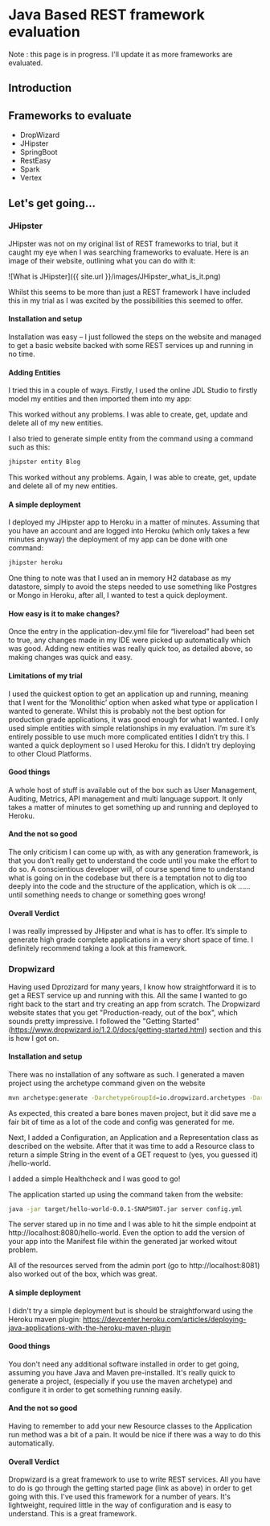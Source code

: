 # Java Based REST framework evaluation

Note : this page is in progress. I'll update it as more frameworks are evaluated.

## Introduction


## Frameworks to evaluate

* DropWizard
* JHipster
* SpringBoot
* RestEasy
* Spark
* Vertex

## Let's get going...

### JHipster

JHipster was not on my original list of REST frameworks to trial, but it caught my eye when I was searching frameworks to evaluate. Here is an image of their website, outlining what you can do with it:

![What is JHipster]({{ site.url }}/images/JHipster_what_is_it.png)

Whilst this seems to be more than just a REST framework I have included this in my trial as I was excited by the possibilities this seemed to offer.

#### Installation and setup
Installation was easy – I just followed the steps on the website and managed to get a basic website backed with some REST services up and running in no time.

#### Adding Entities
I tried this in a couple of ways. Firstly, I used the online JDL Studio to firstly model my entities and then imported them into my app:

This worked without any problems. I was able to create, get, update and delete all of my new entities.

I also tried to generate simple entity from the command using a command such as this:

```bash
jhipster entity Blog
```

This worked without any problems. Again, I was able to create, get, update and delete all of my new entities.

#### A simple deployment
I deployed my JHipster app to Heroku in a matter of minutes. Assuming that you have an account and are logged into Heroku (which only takes a few minutes anyway) the deployment of my app can be done with one command:

```bash
jhipster heroku
```

One thing to note was that I used an in memory H2 database as my datastore, simply to avoid the steps needed to use something like Postgres or Mongo in Heroku, after all, I wanted to test a quick deployment.

#### How easy is it to make changes?
Once the entry in the application-dev.yml file for “livereload” had been set to true, any changes made in my IDE were picked up automatically which was good.
Adding new entities was really quick too, as detailed above, so making changes was quick and easy.

#### Limitations of my trial
I used the quickest option to get an application up and running, meaning that I went for the ‘Monolithic’ option when asked what type or application I wanted to generate. Whilst this is probably not the best option for production grade applications, it was good enough for what I wanted.
I only used simple entities with simple relationships in my evaluation. I’m sure it’s entirely possible to use much more complicated entities I didn’t try this.
I wanted a quick deployment so I used Heroku for this. I didn’t try deploying to other Cloud Platforms.

#### Good things
A whole host of stuff is available out of the box such as User Management, Auditing, Metrics, API management and multi language support.
It only takes a matter of minutes to get something up and running and deployed to Heroku.

#### And the not so good
The only criticism I can come up with, as with any generation framework, is that you don’t really get to understand the code until you make the effort to do so. A conscientious developer will, of course spend time to understand what is going on in the codebase but there is a temptation not to dig too deeply into the code and the structure of the application, which is ok …… until something needs to change or something goes wrong!

#### Overall Verdict
I was really impressed by JHipster and what is has to offer. It’s simple to generate high grade complete applications in a very short space of time. I definitely recommend taking a look at this framework.


### Dropwizard

Having used Dprozizard for many years, I know how straightforward it is to get a REST service up and running with this. All the same I wanted to go right 
back to the start and try creating an app from scratch.
The Dropwizard website states that you get "Production-ready, out of the box", which sounds pretty impressive.
I followed the "Getting Started" (https://www.dropwizard.io/1.2.0/docs/getting-started.html) section and this is how I got on.

#### Installation and setup

There was no installation of any software as such. I generated a maven project using the archetype command given on the website

```bash
mvn archetype:generate -DarchetypeGroupId=io.dropwizard.archetypes -DarchetypeArtifactId=java-simple -DarchetypeVersion=1.2.0
```

As expected, this created a bare bones maven project, but it did save me a fair bit of time as a lot of the code and config was generated for me.

Next, I added a Configuration, an Application and a Representation class as described on the website.
After that it was time to add a Resource class to return a simple String in the event of a GET request to (yes, you guessed it) /hello-world.

I added a simple Healthcheck and I was good to go! 

The application started up using the command taken from the website:

```bash
java -jar target/hello-world-0.0.1-SNAPSHOT.jar server config.yml
```

The server stared up in no time and I was able to hit the simple endpoint at http://localhost:8080/hello-world. Even the option to add the version 
of your app into the Manifest file within the generated jar worked witout problem.

All of the resources served from the admin port (go to http://localhost:8081) also worked out of the box, which was great.

#### A simple deployment
I didn't try a simple deployment but is should be straightforward using the Heroku maven plugin:
https://devcenter.heroku.com/articles/deploying-java-applications-with-the-heroku-maven-plugin

#### Good things
You don't need any additional software installed in order to get going, assuming you have Java and Maven pre-installed.
It's really quick to generate a project, (especially if you use the maven archetype) and configure it in order to get something running easily.

#### And the not so good
Having to remember to add your new Resource classes to the Application run method was a bit of a pain. It would be nice if there was a 
way to do this automatically.

#### Overall Verdict
Dropwizard is a great framework to use to write REST services. All you have to do is go through the getting started page (link as above) 
in order to get going with this. I've used this framework for a number of years. It's lightweight, required little in the way of configuration 
and is easy to understand. This is a great framework.


